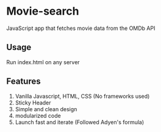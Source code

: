 # Movie-search

JavaScript app that fetches movie data from the OMDb API

## Usage

Run index.html on any server

## Features

1. Vanilla Javascript, HTML, CSS (No frameworks used)
2. Sticky Header
3. Simple and clean design
4. modularized code
5. Launch fast and iterate (Followed Adyen's formula)
